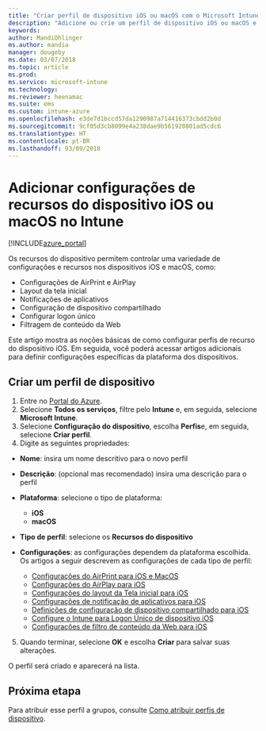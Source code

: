 ```yaml
---
title: "Criar perfil de dispositivo iOS ou macOS com o Microsoft Intune – Azure | Microsoft Docs"
description: "Adicione ou crie um perfil de dispositivo iOS ou macOS e, em seguida, defina as configurações de AirPrint, AirPlay, layout da tela inicial, notificações do aplicativo, dispositivo compartilhado, logon único e configurações de filtro de conteúdo da Web no Microsoft Intune"
keywords: 
author: MandiOhlinger
ms.author: mandia
manager: dougeby
ms.date: 03/07/2018
ms.topic: article
ms.prod: 
ms.service: microsoft-intune
ms.technology: 
ms.reviewer: heenamac
ms.suite: ems
ms.custom: intune-azure
ms.openlocfilehash: e3de7d1bccd57da1290987a714416373cbdd2b0d
ms.sourcegitcommit: 9cf05d3cb8099e4a238dae9b561920801ad5cdc6
ms.translationtype: HT
ms.contentlocale: pt-BR
ms.lasthandoff: 03/09/2018
---
```

# <a name="add-ios-or-macos-device-feature-settings-in-intune"></a>Adicionar configurações de recursos do dispositivo iOS ou macOS no Intune

[!INCLUDE[azure_portal](./includes/azure_portal.md)]

Os recursos do dispositivo permitem controlar uma variedade de configurações e recursos nos dispositivos iOS e macOS, como:

- Configurações de AirPrint e AirPlay
- Layout da tela inicial
- Notificações de aplicativos
- Configuração de dispositivo compartilhado
- Configurar logon único
- Filtragem de conteúdo da Web

Este artigo mostra as noções básicas de como configurar perfis de recurso do dispositivo iOS. Em seguida, você poderá acessar artigos adicionais para definir configurações específicas da plataforma dos dispositivos.

## <a name="create-a-device-profile"></a>Criar um perfil de dispositivo

1. Entre no [Portal do Azure](https://portal.azure.com).
2. Selecione **Todos os serviços**, filtre pelo **Intune** e, em seguida, selecione **Microsoft Intune**.
3. Selecione **Configuração do dispositivo**, escolha **Perfis**e, em seguida, selecione **Criar perfil**.
4. Digite as seguintes propriedades:

  - **Nome**: insira um nome descritivo para o novo perfil
  - **Descrição**: (opcional mas recomendado) insira uma descrição para o perfil
  - **Plataforma**: selecione o tipo de plataforma:
    - **iOS**
    - **macOS**
  - **Tipo de perfil**: selecione os **Recursos do dispositivo**
  - **Configurações**: as configurações dependem da plataforma escolhida. Os artigos a seguir descrevem as configurações de cada tipo de perfil:

    - [Configurações do AirPrint para iOS e MacOS](air-print-settings-ios-macos.md)
    - [Configurações do AirPlay para iOS](airplay-settings-ios.md)
    - [Configurações do layout da Tela inicial para iOS](home-screen-settings-ios.md)
    - [Configurações de notificação de aplicativos para iOS](app-notification-settings-ios.md)
    - [Definições de configuração de dispositivo compartilhado para iOS](shared-device-settings-ios.md)
    - [Configure o Intune para Logon Único de dispositivo iOS](sso-ios.md)
    - [Configurações de filtro de conteúdo da Web para iOS](web-content-filter-settings-ios.md)

5. Quando terminar, selecione **OK** e escolha **Criar** para salvar suas alterações.

O perfil será criado e aparecerá na lista.

## <a name="next-step"></a>Próxima etapa

Para atribuir esse perfil a grupos, consulte [Como atribuir perfis de dispositivo](device-profile-assign.md).